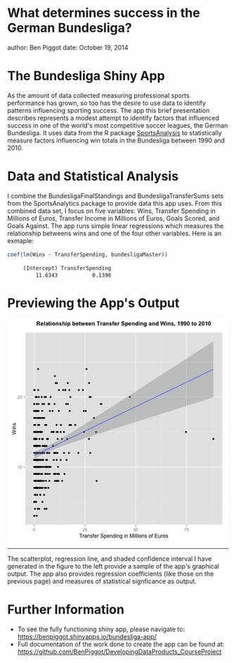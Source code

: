What determines success in the German Bundesliga?
========================================================
author: Ben Piggot
date: October 19, 2014


The Bundesliga Shiny App
========================================================


As the amount of data collected measuring professional sports performance has grown, so too has the desire to use data to identify patterns influencing sporting success. The app this brief presentation describes represents a modest attempt to identify factors that influenced success in one of the world's most competitive soccer leagues, the German Bundesliga. It uses data from the R package [SportsAnalysis](http://cran.r-project.org/web/packages/SportsAnalytics/SportsAnalytics.pdf) to statistically measure factors influencing win totals in the Bundesliga between 1990 and 2010.


Data and Statistical Analysis
========================================================

I combine the BundesligaFinalStandings and BundesligaTransferSums sets from the SportsAnalytics package to provide data this app uses. From this combined data set, I focus on five variables: Wins, Transfer Spending in Millions of Euros, Transfer Income in Millions of Euros, Goals Scored, and Goals Against. The app runs simple linear regressions which measures the relationship betweens wins and one of the four other variables. Here is an exmaple:

```r
coef(lm(Wins ~ TransferSpending, bundesligaMaster))
```

```
     (Intercept) TransferSpending 
         11.6343           0.1398 
```
Previewing the App's Output
========================================================

![plot of chunk unnamed-chunk-3](bundesliga-figure/unnamed-chunk-3.png) 
***
The scatterplot, regression line, and shaded confidence interval I have generated in the figure to the left provide a sample of the app's graphical output. The app also provides regression coefficients (like those on the previous page) and measures of statistical signficance as output. 

Further Information
=========================================================
* To see the fully functioning shiny app, please navigate to: https://benpiggot.shinyapps.io/bundesliga-app/
* Full documentation of the work done to create the app can be found at: https://github.com/BenPiggot/DevelopingDataProducts_CourseProject

